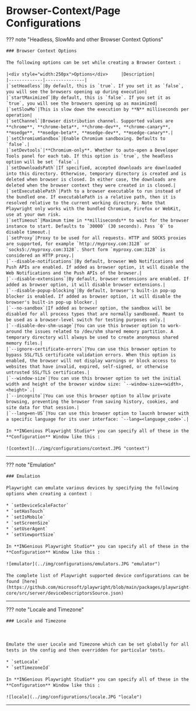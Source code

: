 # **Browser-Context/Page Configurations**

??? note "Headless, SlowMo and other Browser Context Options"

    ### Browser Context Options

    The following options can be set while creating a Browser Context :

    |<div style="width:250px">Options</div>     |Description|
    |-------------|---------------|
    |`setHeadless`|By default, this is `true`. If you set it as `false`, you will see the browsers opening up during execution|
    |`startMaximized`|By default, this is `false`. If you set it as `true`, you will see the browsers opening up as maximized|
    |`setSlowMo`|This is slow down the execution by **N** milliseconds per operation|
    |`setChannel`|Browser distribution channel. Supported values are **chrome**, **chrome-beta**, **chrome-dev**, **chrome-canary**, **msedge**, **msedge-beta**, **msedge-dev**, **msedge-canary**.|
    |`setChromiumSandbox`|Enable Chromium sandboxing. Defaults to `false`.|
    |`setDevtools`|**Chromium-only**. Whether to auto-open a Developer Tools panel for each tab. If this option is `true`, the headless option will be set `false`.|
    |`setDownloadsPath`|If specified, accepted downloads are downloaded into this directory. Otherwise, temporary directory is created and is deleted when browser is closed. In either case, the downloads are deleted when the browser context they were created in is closed.|
    |`setExecutablePath`|Path to a browser executable to run instead of the bundled one. If executablePath is a relative path, then it is resolved relative to the current working directory. Note that Playwright only works with the bundled Chromium, Firefox or WebKit, use at your own risk.
    |`setTimeout`|Maximum time in **milliseconds** to wait for the browser instance to start. Defaults to `30000` (30 seconds). Pass `0` to disable timeout.|
    |`setProxy`|Proxy to be used for all requests. HTTP and SOCKS proxies are supported, for example `http://myproxy.com:3128` or `socks5://myproxy.com:3128`. Short form `myproxy.com:3128` is considered an HTTP proxy.|
    |`--disable-notifications`|By default, browser Web Notifications and Push APIs are enabled. If added as browser option, it will disable the Web Notifications and the Push APIs of the browser.|
    |`--disable-extensions`|By default, browser extensions are enabled. If added as browser option, it will disable browser extensions.|
    |`--disable-popup-blocking`|By default, browser's built-in pop-up blocker is enabled. If added as browser option, it will disable the browser's built-in pop-up blocker.|
    |`--no-sandbox`|If added as browser option, the sandbox will be disabled for all process types that are normally sandboxed. Meant to be used as a browser-level switch for testing purposes only.|
    |`--disable-dev-shm-usage`|You can use this browser option to work-around the issues related to /dev/shm shared memory partition. A temporary directory will always be used to create anonymous shared memory files.|
    |`--ignore-certificate-errors`|You can use this browser option to bypass SSL/TLS certificate validation errors. When this option is enabled, the browser will not display warnings or block access to websites that have invalid, expired, self-signed, or otherwise untrusted SSL/TLS certificates.|
    |`--window-size`|You can use this browser option to set the initial width and height of the browser window size: `--window-size=<width>,<height>`.|
    |`--incognito`|You can use this browser option to allow private browsing, preventing the browser from saving history, cookies, and site data for that session.|
    |`--lang=en-US`|You can use this browser option to laucnh browser with a specific language for its user interface: `--lang=<language_code>`.|
    
    In **INGenious Playwright Studio** you can specify all of these in the **Configuration** Window like this :

    ![context](../img/configurations/context.JPG "context")



-------------------------------------------------------------

??? note "Emulation"

    ### Emulation

    Playwright can emulate various devices by specifying the following options when creating a context :

    * `setDeviceScaleFactor` 
    * `setHasTouch` 
    * `setIsMobile` 
    * `setScreenSize` 
    * `setUserAgent` 
    * `setViewportSize`  

    In **INGenious Playwright Studio** you can specify all of these in the **Configuration** Window like this :

    ![emulator](../img/configurations/emulators.JPG "emulator")

    The complete list of Playwright supported device configurations can be found [here](https://github.com/microsoft/playwright/blob/main/packages/playwright-core/src/server/deviceDescriptorsSource.json)



-------------------------------------------

??? note "Locale and Timezone"

    ### Locale and Timezone 



    Emulate the user Locale and Timezone which can be set globally for all tests in the config and then overridden for particular tests.

    * `setLocale` 
    * `setTimezoneId` 

    In **INGenious Playwright Studio** you can specify all of these in the **Configuration** Window like this :

    ![locale](../img/configurations/locale.JPG "locale")


-------------------------------------------